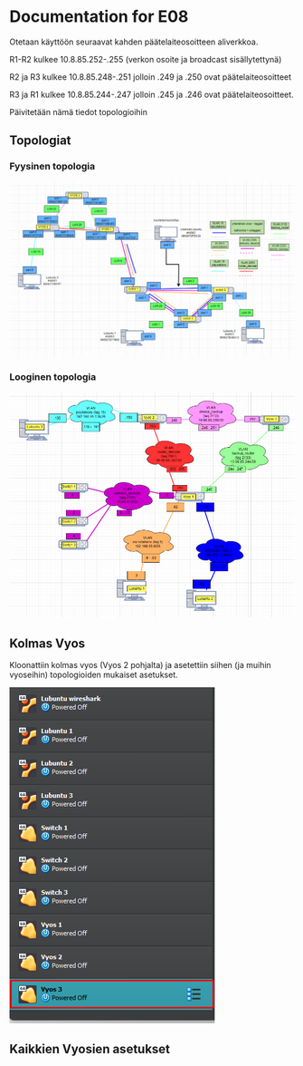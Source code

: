 # Documentation for E08

Otetaan käyttöön seuraavat kahden päätelaiteosoitteen aliverkkoa.

R1-R2 kulkee 10.8.85.252-.255 (verkon osoite ja broadcast sisällytettynä)

R2 ja R3 kulkee 10.8.85.248-.251 jolloin .249 ja .250 ovat päätelaiteosoitteet

R3 ja R1 kulkee 10.8.85.244-.247 jolloin .245 ja .246 ovat päätelaiteosoitteet.

Päivitetään nämä tiedot topologioihin

## Topologiat

### Fyysinen topologia

![fyysinen topo](./E08/fyysinentopo.png)

### Looginen topologia

![looginen topo](./E08/looginentopo.png)

## Kolmas Vyos

Kloonattiin kolmas vyos (Vyos 2 pohjalta) ja asetettiin siihen (ja muihin vyoseihin) topologioiden mukaiset asetukset.

![vyos clone](./E08/vyosclone.png)

## Kaikkien Vyosien asetukset
